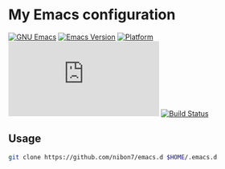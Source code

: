 # My Emacs configuration

[![GNU Emacs](https://img.shields.io/static/v1?logo=gnuemacs&logoColor=fafafa&label=Made%20for&message=GNU%20Emacs&color=7F5AB6&style=flat)](https://www.gnu.org/software/emacs/)
[![Emacs Version](https://img.shields.io/static/v1?label=Emacs&message=%3E%3D29.3&color=blue)](https://www.gnu.org/software/emacs/)
[![Platform](https://img.shields.io/static/v1?label=platform&message=linux%20tested&color=brightgreen)](https://www.linuxfoundation.org/)
[![GitHub](https://img.shields.io/github/license/nibon7/emacs.d)](https://github.com/nibon7/emacs.d/blob/main/LICENSE)
[![Build Status](https://img.shields.io/github/actions/workflow/status/nibon7/emacs.d/ci.yml)](https://github.com/nibon7/emacs.d/actions/workflows/ci.yml?query=branch%3Amain)

## Usage

```sh
git clone https://github.com/nibon7/emacs.d $HOME/.emacs.d
```
